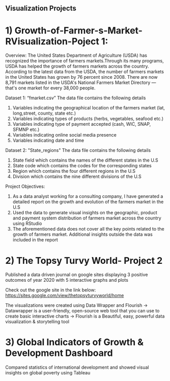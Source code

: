 
## Visualization Projects 

# 1) Growth-of-Farmer-s-Market-RVisualization-Poject 1: 

Overview:
The United States Department of Agriculture (USDA) has recognized the importance of farmers markets.Through its many programs, USDA has helped the growth of farmers markets across the country. According to the latest data from the USDA, the number of farmers markets in the United States has grown by 76 percent since 2008. There are now  8,791 markets listed in the USDA's National Farmers Market Directory — that's one market for every 38,000 people. 

Dataset 1: “fmarket.csv” 
The data file contains the following details
1. Variables indicating the geographical location of the farmers market (lat, long,street, county, state etc.)
2. Variables indicating types of products (herbs, vegetables, seafood etc.)
3. Variables indicating type of payment accepted (cash, WIC, SNAP, SFMNP etc.)
4. Variables indicating online social media presence
5. Variables indicating date and time

Dataset 2: "State_regions"
The data file contains the following details 
1. State field which contains the names of the different states in the U.S
2. State code which contains the codes for the corresponding states
3. Region which contains the four different regions in the U.S
4. Division which contains the nine different divisions of the U.S

Project Objectives:
1. As a data analyst working for a consulting company, I have generated a detailed report on the growth and evolution of the farmers market in the U.S
2. Used the data to generate visual insights on the geographic, product and payment system distribution of farmers market across the country using RStudio
3. The aforementioned data does not cover all the key points related to the growth of farmers market. Additional insights outside the data was included in the report

# 2) The Topsy Turvy World- Project 2
Published a data driven journal on google sites displaying 3 positive outcomes of year 2020 with 5 interactive graphs and plots 

Check out the google site in the link below: 
https://sites.google.com/view/thetopsyturvyworld/home

The visualizations were created using Data Wrapper and Flourish 
-> Datawrapper is a user-friendly, open-source web tool that you can use to create basic interactive charts
-> Flourish is a Beautiful, easy, powerful data visualization & storytelling tool 

# 3) Global Indicators of Growth & Development Dashboard
Compared statistics of international development and showed visual insights on global poverty using Tableau 



